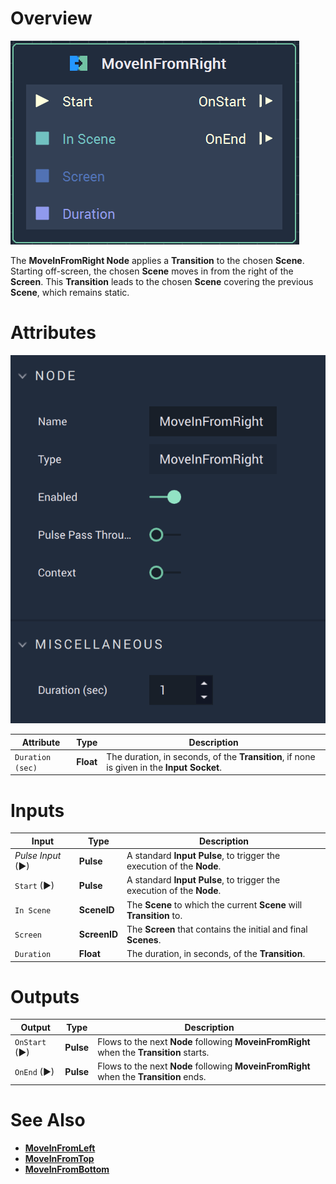 # Overview

![The MoveInFromRight Node.](../../.gitbook/assets/moveinfromrightnode.png)

The **MoveInFromRight Node** applies a **Transition** to the chosen **Scene**. Starting off-screen, the chosen **Scene** moves in from the right of the **Screen**. This **Transition** leads to the chosen **Scene** covering the previous **Scene**, which remains static.

# Attributes

![The MoveInfFromRight Node Attributes](../../.gitbook/assets/moveinfromrightattributes.png)

|Attribute|Type|Description|
|---|---|---|
|`Duration (sec)`|**Float**|The duration, in seconds, of the **Transition**, if none is given in the **Input Socket**. |

# Inputs

|Input|Type|Description|
|---|---|---|
|*Pulse Input* (►)|**Pulse**|A standard **Input Pulse**, to trigger the execution of the **Node**.|
|`Start` (►)|**Pulse**|A standard **Input Pulse**, to trigger the execution of the **Node**.|
| `In Scene` | **SceneID** | The **Scene** to which the current **Scene** will **Transition** to. |
| `Screen` | **ScreenID** | The **Screen** that contains the initial and final **Scenes**. |
| `Duration` | **Float** | The duration, in seconds, of the **Transition**. |

# Outputs

|Output|Type|Description|
|---|---|---|
|`OnStart` (►)|**Pulse**|Flows to the next **Node** following **MoveinFromRight** when the **Transition** starts. |
|`OnEnd` (►)|**Pulse**|Flows to the next **Node** following **MoveinFromRight** when the **Transition** ends. |

# See Also

* [**MoveInFromLeft**](moveinfromleft.md)
* [**MoveInFromTop**](moveinfromtop.md)
* [**MoveInFromBottom**](moveinfrombottom.md)